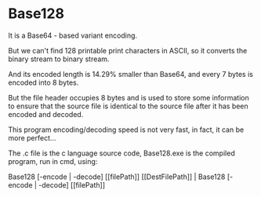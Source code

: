 Base128
=======

It is a Base64 - based variant encoding.

But we can't find 128 printable print characters in ASCII, so it converts the binary stream to binary stream.

And its encoded length is 14.29% smaller than Base64, and every 7 bytes is encoded into 8 bytes.

But the file header occupies 8 bytes and is used to store some information to ensure that the source file is identical to the source file after it has been encoded and decoded.

This program encoding/decoding speed is not very fast, in fact, it can be more perfect...

The .c file is the c language source code, Base128.exe is the compiled program, run in cmd, using:

Base128 [-encode | -decode] [[filePath]] [[DestFilePath]] |
Base128 [-encode | -decode] [[filePath]]
